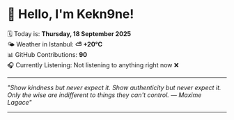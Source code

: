 # 👋 Hello, I'm Kekn9ne!

🗓️ Today is: **Thursday, 18 September 2025**  
🌤️ Weather in Istanbul: **⛅️  +20°C**  
📊 GitHub Contributions: **90**  
🎧 Currently Listening: Not listening to anything right now ❌

---

_"Show kindness but never expect it. Show authenticity but never expect it. Only the wise are indifferent to things they can't control. — *Maxime Lagace*"_

---
